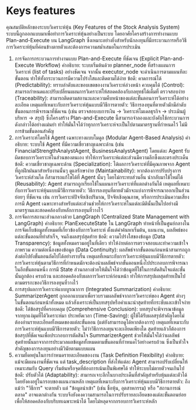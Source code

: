 # Keys features

คุณสมบัติหลักของระบบวิเคราะห์หุ้น (Key Features of the Stock Analysis System)
ระบบนี้ถูกออกแบบมาเพื่อทำการวิเคราะห์หุ้นอย่างเป็นระบบ โดยอาศัยโครงสร้างการทำงานแบบ Plan-and-Execute บน LangGraph ซึ่งเหมาะอย่างยิ่งสำหรับนักลงทุนที่มีกระบวนการหรือวิธีการวิเคราะห์หุ้นที่ค่อนข้างตายตัวและต้องการความสม่ำเสมอในการประเมิน

1. การจัดการกระบวนการทำงานแบบ Plan-and-Execute ที่ชัดเจน (Explicit Plan-and-Execute Workflow)
คำอธิบาย: ระบบเริ่มต้นด้วย planner_node ที่สร้างแผนการวิเคราะห์ (list of tasks) อย่างชัดเจน จากนั้น executor_node จะดำเนินการตามแผนทีละขั้นตอน ทำให้ทั้งกระบวนการมีความโปร่งใสและติดตามได้ง่าย
ข้อดี:
คาดการณ์ได้ (Predictability): ทราบลำดับและขอบเขตของงานวิเคราะห์ล่วงหน้า
ควบคุมได้ (Control): สามารถกำหนดและปรับเปลี่ยนแผนการวิเคราะห์ให้สอดคล้องกับกลยุทธ์ได้เต็มที่
ตรวจสอบง่าย (Traceability): สามารถติดตามสถานะและความคืบหน้าของแต่ละขั้นตอนการวิเคราะห์ได้อย่างละเอียด
เหตุผลที่เหมาะกับการวิเคราะห์หุ้นแบบมีวิธีการตายตัว:
วิธีการลงทุนที่ตายตัวมักมีลำดับขั้นตอนการพิจารณาที่ชัดเจน (เช่น ตรวจสอบงบการเงิน -> วิเคราะห์โมเดลธุรกิจ -> ประเมินผู้บริหาร -> สรุป) ซึ่งโครงสร้าง Plan-and-Execute นี้สามารถจำลองและบังคับใช้กระบวนการดังกล่าวได้อย่างแม่นยำ ทำให้มั่นใจได้ว่าทุกการวิเคราะห์จะเป็นไปตามมาตรฐานที่กำหนดไว้ ไม่มีการข้ามขั้นตอนสำคัญ
2. การวิเคราะห์โดยใช้ Agent เฉพาะทางแบบโมดูล (Modular Agent-Based Analysis)
คำอธิบาย: ระบบใช้ Agent ที่มีความเชี่ยวชาญเฉพาะด้าน (เช่น FinancialStrengthAnalystAgent, BusinessAnalystAgent) โดยแต่ละ Agent รับผิดชอบการวิเคราะห์ในส่วนของตนเอง ทำให้การวิเคราะห์แต่ละส่วนมีความลึกซึ้งและตรงประเด็น
ข้อดี:
ความเชี่ยวชาญเฉพาะด้าน (Specialization): ได้ผลการวิเคราะห์ที่มีคุณภาพจาก Agent ที่ถูกฝึกฝนมาสำหรับงานนั้นๆ
ดูแลรักษาง่าย (Maintainability): หากต้องการปรับปรุงการวิเคราะห์ส่วนใด ก็สามารถแก้ไขได้ที่ Agent นั้นๆ โดยไม่กระทบส่วนอื่น
นำกลับมาใช้ใหม่ได้ (Reusability): Agent สามารถถูกเรียกใช้ในแผนการวิเคราะห์ที่แตกต่างกันได้
เหตุผลที่เหมาะกับการวิเคราะห์หุ้นแบบมีวิธีการตายตัว:
วิธีการลงทุนที่ตายตัวมักจะแบ่งการพิจารณาออกเป็นส่วนย่อยๆ ที่ชัดเจน เช่น การวิเคราะห์ปัจจัยเชิงปริมาณ, ปัจจัยเชิงคุณภาพ, หรือการประเมินความเสี่ยง การมี Agent เฉพาะทางสำหรับแต่ละส่วนช่วยให้การวิเคราะห์ในแต่ละมิตินั้นเป็นไปอย่างมีมาตรฐานและสอดคล้องกับหลักการลงทุนที่วางไว้
3. การจัดการสถานะส่วนกลางด้วย LangGraph (Centralized State Management with LangGraph)
คำอธิบาย: PlanExecuteState ใน LangGraph ทำหน้าที่เป็นศูนย์กลางในการจัดเก็บข้อมูลทั้งหมดที่เกี่ยวข้องกับการวิเคราะห์ ตั้งแต่คำค้นหาเริ่มต้น, แผนงาน, ผลลัพธ์ของแต่ละขั้นตอนที่ทำสำเร็จ, จนถึงผลสรุปสุดท้าย
ข้อดี:
ความโปร่งใสของข้อมูล (Data Transparency): ข้อมูลทั้งหมดรวมอยู่ในที่เดียว ทำให้ง่ายต่อการตรวจสอบและทำความเข้าใจภาพรวม
ความต่อเนื่องของข้อมูล (Data Continuity): ผลลัพธ์จากขั้นตอนก่อนหน้าสามารถถูกส่งต่อไปยังขั้นตอนถัดไปได้อย่างราบรื่น
เหตุผลที่เหมาะกับการวิเคราะห์หุ้นแบบมีวิธีการตายตัว:
การวิเคราะห์หุ้นตามวิธีการที่กำหนดมักจะต้องนำผลลัพธ์จากขั้นตอนหนึ่งไปประกอบการพิจารณาในอีกขั้นตอนหนึ่ง การมี State ส่วนกลางช่วยให้มั่นใจได้ว่าข้อมูลที่ใช้ในการตัดสินใจแต่ละขั้นนั้นถูกต้อง ครบถ้วน และสอดคล้องกับผลการวิเคราะห์ก่อนหน้า ทำให้การสรุปผลสุดท้ายเป็นไปตามตรรกะของวิธีการลงทุนที่วางไว้
4. การสรุปผลการวิเคราะห์แบบบูรณาการ (Integrated Summarization)
คำอธิบาย: SummarizerAgent ถูกออกแบบมาเพื่อรวบรวมผลลัพธ์จากการวิเคราะห์ของ Agent ต่างๆ ในขั้นตอนก่อนหน้าทั้งหมด แล้วสังเคราะห์เป็นบทสรุปหรือคำแนะนำสุดท้ายที่กระชับและเข้าใจง่าย
ข้อดี:
ได้ข้อสรุปที่ครอบคลุม (Comprehensive Conclusion): บทสรุปจะพิจารณาข้อมูลจากทุกแง่มุมที่ได้วิเคราะห์มา
ประหยัดเวลา (Time-Saving): ผู้ใช้ได้รับผลสรุปสำคัญโดยไม่ต้องอ่านรายละเอียดทั้งหมดของแต่ละขั้นตอน (แต่ยังสามารถดูได้หากต้องการ)
เหตุผลที่เหมาะกับการวิเคราะห์หุ้นแบบมีวิธีการตายตัว:
ไม่ว่าวิธีการลงทุนจะละเอียดเพียงใด สุดท้ายแล้วก็ต้องการข้อสรุปที่ชัดเจนเพื่อประกอบการตัดสินใจ SummarizerAgent ช่วยให้มั่นใจได้ว่าผลลัพธ์สุดท้ายนั้นมาจากการประมวลผลข้อมูลทั้งหมดตามขั้นตอนที่กำหนดไว้อย่างครบถ้วน ซึ่งเป็นหัวใจสำคัญของการลงทุนอย่างมีวินัยตามแบบแผน
5. ความยืดหยุ่นในการกำหนดรายละเอียดของงาน (Task Definition Flexibility)
คำอธิบาย: แม้จะมีแผนงานที่ชัดเจน แต่ task_description ที่ส่งให้แต่ละ Agent สามารถปรับเปลี่ยนให้เหมาะสมกับ Query เริ่มต้นหรือจุดที่ต้องการเน้นเป็นพิเศษได้ ทำให้ระบบไม่ตายตัวจนเกินไป
ข้อดี:
ปรับตัวได้ (Adaptability): สามารถเจาะลึกในบางประเด็นที่สำคัญสำหรับหุ้นแต่ละตัวได้ โดยยังคงอยู่ในกรอบของแผนงานหลัก
เหตุผลที่เหมาะกับการวิเคราะห์หุ้นแบบมีวิธีการตายตัว:
ถึงแม้ว่า "วิธีการ" จะตายตัว แต่ "ข้อมูลนำเข้า" (เช่น ชื่อหุ้น, อุตสาหกรรม) หรือ "สถานการณ์ตลาด" อาจแตกต่างกัน ระบบจึงยังคงความสามารถในการปรับรายละเอียดของแต่ละขั้นตอนย่อยเพื่อให้สอดคล้องกับบริบทเฉพาะหน้าได้ โดยไม่หลุดจากกรอบการวิเคราะห์หลัก